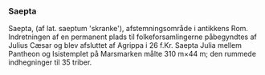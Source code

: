 ### Saepta


Saepta, (af lat. saeptum 'skranke'), afstemningsområde i antikkens Rom. Indretningen af en permanent plads til folkeforsamlingerne påbegyndtes af Julius Cæsar og blev afsluttet af Agrippa i 26 f.Kr. Saepta Julia mellem Pantheon og Isistemplet på Marsmarken målte 310 m×44 m; den rummede indhegninger til 35 triber.